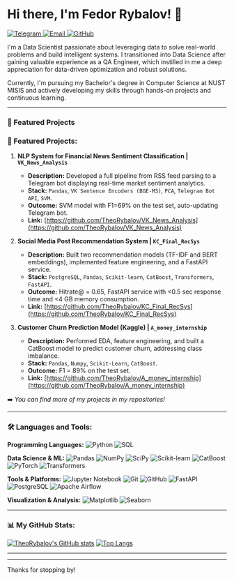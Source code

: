# Hi there, I'm Fedor Rybalov! 👋

<p align="left">
  <a href="https://t.me/rybalovfa" target="_blank">
    <img src="https://img.shields.io/badge/Telegram-%40rybalovfa-2CA5E0?style=flat&logo=telegram" alt="Telegram"/>
  </a>
  <a href="mailto:fedorrybalov@gmail.com">
    <img src="https://img.shields.io/badge/Gmail-fedorrybalov%40gmail.com-D14836?style=flat&logo=gmail" alt="Email"/>
  </a>
  <a href="https://github.com/TheoRybalov" target="_blank">
    <img src="https://img.shields.io/badge/GitHub-TheoRybalov-181717?style=flat&logo=github" alt="GitHub"/>
  </a>
</p>

I'm a Data Scientist passionate about leveraging data to solve real-world problems and build intelligent systems. I transitioned into Data Science after gaining valuable experience as a QA Engineer, which instilled in me a deep appreciation for data-driven optimization and robust solutions.

Currently, I'm pursuing my Bachelor's degree in Computer Science at NUST MISIS and actively developing my skills through hands-on projects and continuous learning.

---

### 🚀 Featured Projects

### 🚀 Featured Projects:

1.  **NLP System for Financial News Sentiment Classification | `VK_News_Analysis`**
    *   **Description:** Developed a full pipeline from RSS feed parsing to a Telegram bot displaying real-time market sentiment analytics.
    *   **Stack:** `Pandas`, `VK Sentence Encoders (BGE-M3)`, `PCA`, `Telegram Bot API`, `SVM`.
    *   **Outcome:** SVM model with F1=69% on the test set, auto-updating Telegram bot.
    *   **Link:** [https://github.com/TheoRybalov/VK_News_Analysis](https://github.com/TheoRybalov/VK_News_Analysis)

2.  **Social Media Post Recommendation System | `KC_Final_RecSys`**
    *   **Description:** Built two recommendation models (TF-IDF and BERT embeddings), implemented feature engineering, and a FastAPI service.
    *   **Stack:** `PostgreSQL`, `Pandas`, `Scikit-learn`, `CatBoost`, `Transformers`, `FastAPI`.
    *   **Outcome:** Hitrate@ = 0.65, FastAPI service with <0.5 sec response time and <4 GB memory consumption.
    *   **Link:** [https://github.com/TheoRybalov/KC_Final_RecSys](https://github.com/TheoRybalov/KC_Final_RecSys)

3.  **Customer Churn Prediction Model (Kaggle) | `A_money_internship`**
    *   **Description:** Performed EDA, feature engineering, and built a CatBoost model to predict customer churn, addressing class imbalance.
    *   **Stack:** `Pandas`, `Numpy`, `Scikit-Learn`, `CatBoost`.
    *   **Outcome:** F1 = 89% on the test set.
    *   **Link:** [https://github.com/TheoRybalov/A_money_internship](https://github.com/TheoRybalov/A_money_internship)

➡️ *You can find more of my projects in my repositories!*

---

### 🛠️ Languages and Tools:

**Programming Languages:**
![Python](https://img.shields.io/badge/Python-3776AB?style=for-the-badge&logo=python&logoColor=white)
![SQL](https://img.shields.io/badge/SQL-025E8C?style=for-the-badge&logo=sql&logoColor=white)

**Data Science & ML:**
![Pandas](https://img.shields.io/badge/Pandas-150458?style=for-the-badge&logo=pandas&logoColor=white)
![NumPy](https://img.shields.io/badge/NumPy-013243?style=for-the-badge&logo=numpy&logoColor=white)
![SciPy](https://img.shields.io/badge/SciPy-8CAAE6?style=for-the-badge&logo=scipy&logoColor=white)
![Scikit-learn](https://img.shields.io/badge/Scikit--learn-F7931E?style=for-the-badge&logo=scikit-learn&logoColor=white)
![CatBoost](https://img.shields.io/badge/CatBoost-009966?style=for-the-badge&logo=catboost&logoColor=white)
![PyTorch](https://img.shields.io/badge/PyTorch-EE4C2C?style=for-the-badge&logo=pytorch&logoColor=white)
![Transformers](https://img.shields.io/badge/Transformers-FFD700?style=for-the-badge&logo=huggingface&logoColor=black) <!-- Using Hugging Face logo for Transformers -->

**Tools & Platforms:**
![Jupyter Notebook](https://img.shields.io/badge/Jupyter-F37626?style=for-the-badge&logo=jupyter&logoColor=white)
![Git](https://img.shields.io/badge/Git-F05032?style=for-the-badge&logo=git&logoColor=white)
![GitHub](https://img.shields.io/badge/GitHub-181717?style=for-the-badge&logo=github&logoColor=white)
![FastAPI](https://img.shields.io/badge/FastAPI-009688?style=for-the-badge&logo=fastapi&logoColor=white)
![PostgreSQL](https://img.shields.io/badge/PostgreSQL-336791?style=for-the-badge&logo=postgresql&logoColor=white)
![Apache Airflow](https://img.shields.io/badge/Apache%20Airflow-017CEE?style=for-the-badge&logo=apacheairflow&logoColor=white)

**Visualization & Analysis:**
![Matplotlib](https://img.shields.io/badge/Matplotlib-11557c?style=for-the-badge&logo=matplotlib&logoColor=white)
![Seaborn](https://img.shields.io/badge/Seaborn-40769C?style=for-the-badge&logo=seaborn&logoColor=white) <!-- Custom, Seaborn doesn't have an official simpleicons badge -->

---

### 📊 My GitHub Stats:
[![TheoRybalov's GitHub stats](https://github-readme-stats.vercel.app/api?username=TheoRybalov&show_icons=true&theme=radical&count_private=true)](https://github.com/anuraghazra/github-readme-stats)
[![Top Langs](https://github-readme-stats.vercel.app/api/top-langs/?username=TheoRybalov&layout=compact&theme=radical&langs_count=8)](https://github.com/anuraghazra/github-readme-stats)

---

<!-- Optional: GitHub Stats (uncomment and replace `TheoRybalov` with your username if needed)
### 📊 My GitHub Stats

<p align="center">
  <img src="https://github-readme-stats.vercel.app/api?username=TheoRybalov&show_icons=true&theme=radical&rank_icon=github" alt="Fyodor's GitHub stats" />
</p>
<p align="center">
  <img src="https://github-readme-stats.vercel.app/api/top-langs/?username=TheoRybalov&layout=compact&theme=radical" alt="Top Langs" />
</p>
-->

---


Thanks for stopping by!
